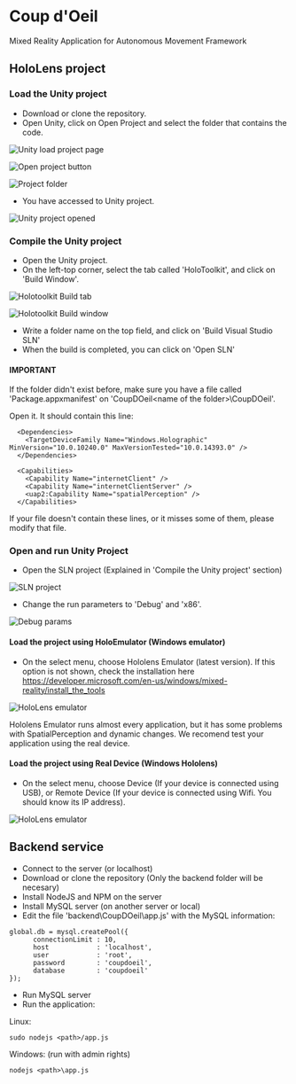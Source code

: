 # Coup d'Oeil
Mixed Reality Application for Autonomous Movement Framework

## HoloLens project

### Load the Unity project

- Download or clone the repository.
- Open Unity, click on Open Project and select the folder that contains the code.

![Unity load project page](https://i.gyazo.com/84cd966a967a3ff5ee1ae3118a35d816.png)

![Open project button](https://i.gyazo.com/102f13375d6c98d41d789ea9ca4a586b.png)

![Project folder](https://i.gyazo.com/f144f6524a1a28745b763baaee40026c.png)

- You have accessed to Unity project.

![Unity project opened](https://i.gyazo.com/66c4fde1466f66be2615b99ae84035cf.png)

### Compile the Unity project
- Open the Unity project.
- On the left-top corner, select the tab called 'HoloToolkit', and click on 'Build Window'.

![Holotoolkit Build tab](https://i.gyazo.com/33c73899cb0daa08a6f71c2db2383296.png)

![Holotoolkit Build window](https://i.gyazo.com/1c1a5e55828974fd9cf441d95834ad52.png)

- Write a folder name on the top field, and click on 'Build Visual Studio SLN'
- When the build is completed, you can click on 'Open SLN'

#### IMPORTANT
If the folder didn't exist before, make sure you have a file called 'Package.appxmanifest' on 'CoupDOeil\<name of the folder>\CoupDOeil'. 

Open it. It should contain this line:

~~~
  <Dependencies>
    <TargetDeviceFamily Name="Windows.Holographic" MinVersion="10.0.10240.0" MaxVersionTested="10.0.14393.0" />
  </Dependencies>
~~~

~~~
  <Capabilities>
    <Capability Name="internetClient" />
    <Capability Name="internetClientServer" />
    <uap2:Capability Name="spatialPerception" />
  </Capabilities>
~~~

If your file doesn't contain these lines, or it misses some of them, please modify that file.

### Open and run Unity Project

- Open the SLN project (Explained in 'Compile the Unity project' section) 

![SLN project](https://i.gyazo.com/2810114a3d97ec3ce0f0500b85885e0b.png) 

- Change the run parameters to 'Debug' and 'x86'.

![Debug params](https://i.gyazo.com/4867f376a08fce982d6d911c73bf7a89.png)

#### Load the project using HoloEmulator (Windows emulator)

- On the select menu, choose Hololens Emulator (latest version). If this option is not shown, check the installation here https://developer.microsoft.com/en-us/windows/mixed-reality/install_the_tools 

![HoloLens emulator](https://i.gyazo.com/f0c64b77f28c8524d4dd2519a4f7b92e.png)

Hololens Emulator runs almost every application, but it has some problems with SpatialPerception and dynamic changes. We recomend test your application using the real device.

#### Load the project using Real Device (Windows Hololens)

- On the select menu, choose Device (If your device is connected using USB), or Remote Device (If your device is connected using Wifi. You should know its IP address).

![HoloLens emulator](https://i.gyazo.com/f97297917a0e205c3c49b565298eb09b.png)


## Backend service

- Connect to the server (or localhost)
- Download or clone the repository (Only the backend folder will be necesary)
- Install NodeJS and NPM on the server
- Install MySQL server (on another server or local)
- Edit the file 'backend\CoupDOeil\app.js' with the MySQL information:

~~~
global.db = mysql.createPool({
	  connectionLimit : 10,
	  host            : 'localhost',
	  user            : 'root',
	  password        : 'coupdoeil',
	  database        : 'coupdoeil'
});
~~~

- Run MySQL server
- Run the application:

Linux:
~~~
sudo nodejs <path>/app.js
~~~

Windows: (run with admin rights)
~~~
nodejs <path>\app.js
~~~

